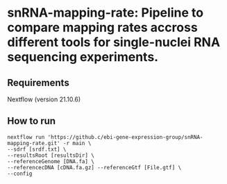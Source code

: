 
# snRNA-mapping-rate: Pipeline to compare mapping rates accross different tools for single-nuclei RNA sequencing experiments.

## Requirements
Nextflow (version 21.10.6)

## How to run
```
nextflow run 'https://github.c/ebi-gene-expression-group/snRNA-mapping-rate.git' -r main \
--sdrf [srdf.txt] \
--resultsRoot [resultsDir] \
--referenceGenome [DNA.fa] \
--referencecDNA [cDNA.fa.gz] --referenceGtf [File.gtf] \
--config
```